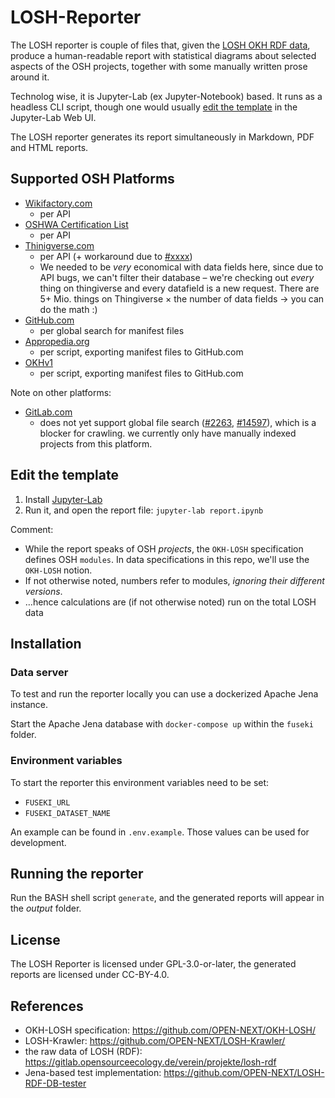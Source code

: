 <!--
SPDX-FileCopyrightText: 2022 Martin Haeuer <martin.haeuer@ose-germany.de>
SPDX-FileCopyrightText: 2022 Nicolas Traeder <nicolas@konek.to>
SPDX-FileCopyrightText: 2022 Robin Vobruba <hoijui.quaero@gmail.com>

SPDX-License-Identifier: CC0-1.0
-->

# LOSH-Reporter

The LOSH reporter is couple of files that,
given the [LOSH OKH RDF data](https://gitlab.opensourceecology.de/verein/projekte/losh-rdf/),
produce a human-readable report
with statistical diagrams about selected aspects of the OSH projects,
together with some manually written prose around it.

Technolog wise,
it is Jupyter-Lab (ex Jupyter-Notebook) based.
It runs as a headless CLI script,
though one would usually [edit the template](#edit-the-template)
in the Jupyter-Lab Web UI.

The LOSH reporter generates its report
simultaneously in Markdown, PDF and HTML reports.

## Supported OSH Platforms

- [Wikifactory.com](https://wikifactory.com/)
  - per API
- [OSHWA Certification List](https://certification.oshwa.org/list.html)
  - per API
- [Thinigverse.com](thingiverse.com)
  - per API (+ workaround due to [#xxxx](URL-TO-TICKET))
  - We needed to be _very_ economical with data fields here,
    since due to API bugs,
    we can't filter their database –
    we're checking out _every_ thing on thingiverse
    and every datafield is a new request.
    There are 5+ Mio. things on Thingiverse
    × the number of data fields
    → you can do the math :)
- [GitHub.com](https://github.com/)
  - per global search for manifest files
- [Appropedia.org](https://appropedia.org/)
  - per script, exporting manifest files to GitHub.com
- [OKHv1](https://www.internetofproduction.org/open-know-how)
  - per script, exporting manifest files to GitHub.com

Note on other platforms:

- [GitLab.com](https://gitlab.com/)
  - does not yet support global file search
    ([#2263](https://forum.gitlab.com/t/search-code-across-all-projects/2263),
    [#14597](https://gitlab.com/gitlab-org/gitlab-foss/-/issues/14597)),
    which is a blocker for crawling.
    we currently only have manually indexed projects from this platform.

## Edit the template

1. Install [Jupyter-Lab](https://jupyter.org/)
2. Run it, and open the report file: `jupyter-lab report.ipynb`

Comment:

- While the report speaks of OSH _projects_,
  the `OKH-LOSH` specification defines OSH `modules`.
  In data specifications in this repo,
  we'll use the `OKH-LOSH` notion.
- If not otherwise noted, numbers refer to modules,
  _ignoring their different versions_.
- …hence calculations are (if not otherwise noted) run on the total LOSH data

## Installation

### Data server

To test and run the reporter locally
you can use a dockerized Apache Jena instance.

Start the Apache Jena database with `docker-compose up` within the `fuseki` folder.

### Environment variables

To start the reporter this environment variables need to be set:

- `FUSEKI_URL`
- `FUSEKI_DATASET_NAME`

An example can be found in `.env.example`.
Those values can be used for development.

## Running the reporter

Run the BASH shell script `generate`,
and the generated reports will appear in the _output_ folder.

## License

The LOSH Reporter is licensed under GPL-3.0-or-later,
the generated reports are licensed under CC-BY-4.0.

## References

- OKH-LOSH specification: <https://github.com/OPEN-NEXT/OKH-LOSH/>
- LOSH-Krawler: <https://github.com/OPEN-NEXT/LOSH-Krawler/>
- the raw data of LOSH (RDF): <https://gitlab.opensourceecology.de/verein/projekte/losh-rdf>
- Jena-based test implementation: <https://github.com/OPEN-NEXT/LOSH-RDF-DB-tester>
